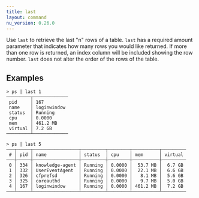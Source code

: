 ```yaml
---
title: last
layout: command
nu_version: 0.26.0
---
```


Use `last` to retrieve the last "n" rows of a table. `last` has a required amount parameter that indicates how many rows you would like returned. If more than one row is returned, an index column will be included showing the row number. `last` does not alter the order of the rows of the table.

## Examples

```shell
> ps | last 1
─────────┬─────────────
 pid     │ 167
 name    │ loginwindow
 status  │ Running
 cpu     │ 0.0000
 mem     │ 461.2 MB
 virtual │ 7.2 GB
─────────┴─────────────
```

```shell
> ps | last 5
───┬─────┬─────────────────┬─────────┬────────┬──────────┬─────────
 # │ pid │ name            │ status  │ cpu    │ mem      │ virtual
───┼─────┼─────────────────┼─────────┼────────┼──────────┼─────────
 0 │ 334 │ knowledge-agent │ Running │ 0.0000 │  53.7 MB │  6.7 GB
 1 │ 332 │ UserEventAgent  │ Running │ 0.0000 │  22.1 MB │  6.6 GB
 2 │ 326 │ cfprefsd        │ Running │ 0.0000 │   8.1 MB │  5.6 GB
 3 │ 325 │ coreauthd       │ Running │ 0.0000 │   9.7 MB │  5.0 GB
 4 │ 167 │ loginwindow     │ Running │ 0.0000 │ 461.2 MB │  7.2 GB
───┴─────┴─────────────────┴─────────┴────────┴──────────┴─────────
```
